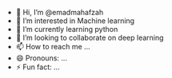 - 👋 Hi, I’m @emadmahafzah
- 👀 I’m interested in Machine learning
- 🌱 I’m currently learning python
- 💞️ I’m looking to collaborate on deep learning
- 📫 How to reach me ...
- 😄 Pronouns: ...
- ⚡ Fun fact: ...

<!---
emadmahafzah/emadmahafzah is a ✨ special ✨ repository because its `README.md` (this file) appears on your GitHub profile.
You can click the Preview link to take a look at your changes.
--->
